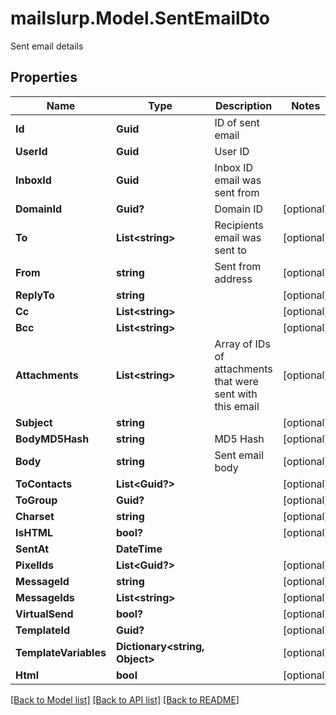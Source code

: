 # mailslurp.Model.SentEmailDto
Sent email details

## Properties

Name | Type | Description | Notes
------------ | ------------- | ------------- | -------------
**Id** | **Guid** | ID of sent email | 
**UserId** | **Guid** | User ID | 
**InboxId** | **Guid** | Inbox ID email was sent from | 
**DomainId** | **Guid?** | Domain ID | [optional] 
**To** | **List&lt;string&gt;** | Recipients email was sent to | [optional] 
**From** | **string** | Sent from address | [optional] 
**ReplyTo** | **string** |  | [optional] 
**Cc** | **List&lt;string&gt;** |  | [optional] 
**Bcc** | **List&lt;string&gt;** |  | [optional] 
**Attachments** | **List&lt;string&gt;** | Array of IDs of attachments that were sent with this email | [optional] 
**Subject** | **string** |  | [optional] 
**BodyMD5Hash** | **string** | MD5 Hash | [optional] 
**Body** | **string** | Sent email body | [optional] 
**ToContacts** | **List&lt;Guid?&gt;** |  | [optional] 
**ToGroup** | **Guid?** |  | [optional] 
**Charset** | **string** |  | [optional] 
**IsHTML** | **bool?** |  | [optional] 
**SentAt** | **DateTime** |  | 
**PixelIds** | **List&lt;Guid?&gt;** |  | [optional] 
**MessageId** | **string** |  | [optional] 
**MessageIds** | **List&lt;string&gt;** |  | [optional] 
**VirtualSend** | **bool?** |  | [optional] 
**TemplateId** | **Guid?** |  | [optional] 
**TemplateVariables** | **Dictionary&lt;string, Object&gt;** |  | [optional] 
**Html** | **bool** |  | [optional] 

[[Back to Model list]](../README#documentation-for-models) [[Back to API list]](../README#documentation-for-api-endpoints) [[Back to README]](../README)

